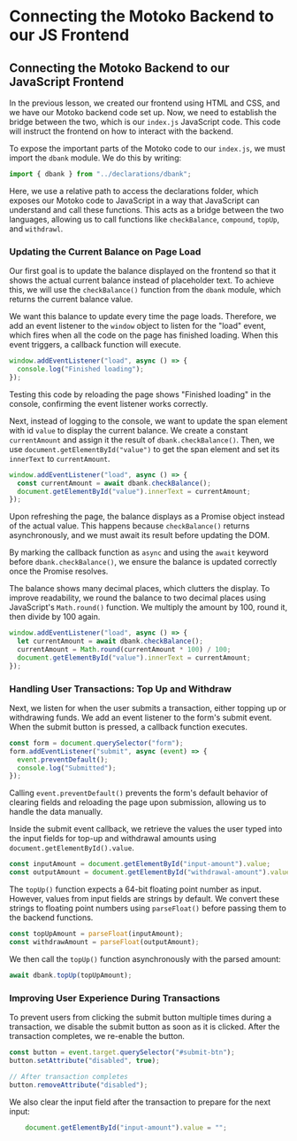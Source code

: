 # Connecting the Motoko Backend to our JS Frontend

## Connecting the Motoko Backend to our JavaScript Frontend

In the previous lesson, we created our frontend using HTML and CSS, and we have our Motoko backend code set up. Now, we need to establish the bridge between the two, which is our `index.js` JavaScript code. This code will instruct the frontend on how to interact with the backend.

To expose the important parts of the Motoko code to our `index.js`, we must import the `dbank` module. We do this by writing:

```js
import { dbank } from "../declarations/dbank";
```

Here, we use a relative path to access the declarations folder, which exposes our Motoko code to JavaScript in a way that JavaScript can understand and call these functions. This acts as a bridge between the two languages, allowing us to call functions like `checkBalance`, `compound`, `topUp`, and `withdrawl`.

### Updating the Current Balance on Page Load

Our first goal is to update the balance displayed on the frontend so that it shows the actual current balance instead of placeholder text. To achieve this, we will use the `checkBalance()` function from the `dbank` module, which returns the current balance value.

We want this balance to update every time the page loads. Therefore, we add an event listener to the `window` object to listen for the "load" event, which fires when all the code on the page has finished loading. When this event triggers, a callback function will execute.

```js
window.addEventListener("load", async () => {
  console.log("Finished loading");
});
```

Testing this code by reloading the page shows "Finished loading" in the console, confirming the event listener works correctly.

Next, instead of logging to the console, we want to update the span element with id `value` to display the current balance. We create a constant `currentAmount` and assign it the result of `dbank.checkBalance()`. Then, we use `document.getElementById("value")` to get the span element and set its `innerText` to `currentAmount`.

```js
window.addEventListener("load", async () => {
  const currentAmount = await dbank.checkBalance();
  document.getElementById("value").innerText = currentAmount;
});
```

Upon refreshing the page, the balance displays as a Promise object instead of the actual value. This happens because `checkBalance()` returns asynchronously, and we must await its result before updating the DOM.

By marking the callback function as `async` and using the `await` keyword before `dbank.checkBalance()`, we ensure the balance is updated correctly once the Promise resolves.

The balance shows many decimal places, which clutters the display. To improve readability, we round the balance to two decimal places using JavaScript's `Math.round()` function. We multiply the amount by 100, round it, then divide by 100 again.

```js
window.addEventListener("load", async () => {
  let currentAmount = await dbank.checkBalance();
  currentAmount = Math.round(currentAmount * 100) / 100;
  document.getElementById("value").innerText = currentAmount;
});
```

### Handling User Transactions: Top Up and Withdraw

Next, we listen for when the user submits a transaction, either topping up or withdrawing funds. We add an event listener to the form's submit event. When the submit button is pressed, a callback function executes.

```js
const form = document.querySelector("form");
form.addEventListener("submit", async (event) => {
  event.preventDefault();
  console.log("Submitted");
});
```

Calling `event.preventDefault()` prevents the form's default behavior of clearing fields and reloading the page upon submission, allowing us to handle the data manually.

Inside the submit event callback, we retrieve the values the user typed into the input fields for top-up and withdrawal amounts using `document.getElementById().value`.

```js
const inputAmount = document.getElementById("input-amount").value;
const outputAmount = document.getElementById("withdrawal-amount").value;
```

The `topUp()` function expects a 64-bit floating point number as input. However, values from input fields are strings by default. We convert these strings to floating point numbers using `parseFloat()` before passing them to the backend functions.

```js
const topUpAmount = parseFloat(inputAmount);
const withdrawAmount = parseFloat(outputAmount);
```

We then call the `topUp()` function asynchronously with the parsed amount:

```js
await dbank.topUp(topUpAmount);
```

### Improving User Experience During Transactions

To prevent users from clicking the submit button multiple times during a transaction, we disable the submit button as soon as it is clicked. After the transaction completes, we re-enable the button.

```js
const button = event.target.querySelector("#submit-btn");
button.setAttribute("disabled", true);

// After transaction completes
button.removeAttribute("disabled");
```

We also clear the input field after the transaction to prepare for the next input:

```js
    document.getElementById("input-amount").value = "";
```
